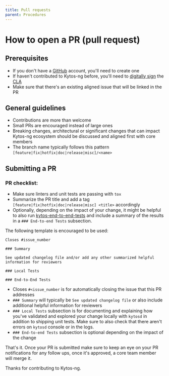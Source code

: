 ```yaml
---
title: Pull requests
parent: Procedures
---
```


# How to open a PR (pull request)

## Prerequisites

- If you don't have a [GitHub](https://www.github.com) account, you'll need to create one
- If haven't contributed to Kytos-ng before, you'll need to <a href="https://docs.google.com/forms/d/1N-Cuq4L904j7fbxjJMpNY1s4JJMLAifq21Uwi7NwMKY">digitally sign</a> the <a href="../license/cla.html">CLA</a>
- Make sure that there's an existing aligned issue that will be linked in the PR

## General guidelines

- Contributions are more than welcome
- Small PRs are encouraged instead of large ones
- Breaking changes, architectural or significant changes that can impact Kytos-ng ecosystem should be discussed and aligned first with core members
- The branch name typically follows this pattern `[feature|fix|hotfix|doc|release|misc]/<name>`

## Submitting a PR

### PR checklist:

- Make sure linters and unit tests are passing with `tox`
- Summarize the PR title and add a tag `[feature|fix|hotfix|doc|release|misc] <title>` accordingly
- Optionally, depending on the impact of your change, it might be helpful to also run [kytos-end-to-end-tests](https://github.com/amlight/kytos-end-to-end-tests) and include a summary of the results in a `### End-to-end Tests` subsection.

The following template is encouraged to be used:

```
Closes #issue_number

### Summary

See updated changelog file and/or add any other summarized helpful information for reviewers

### Local Tests

### End-to-End Tests
```

- Closes `#<issue_number` is for automatically closing the issue that this PR addresses
- `### Summary` will typically be `See updated changelog file` or also include additional helpful information for reviewers
- `### Local Tests` subsection is for documenting and explaining how you've validated and explored your change locally with `kytosd` in addition to shipping unit tests. Make sure to also check that there aren't errors on `kytosd` console or in the logs.
- `### End-to-end Tests` subsection is optional depending on the impact of the change

That's it. Once your PR is submitted make sure to keep an eye on your PR notifications for any follow ups, once it's approved, a core team member will merge it.

Thanks for contributing to Kytos-ng.
